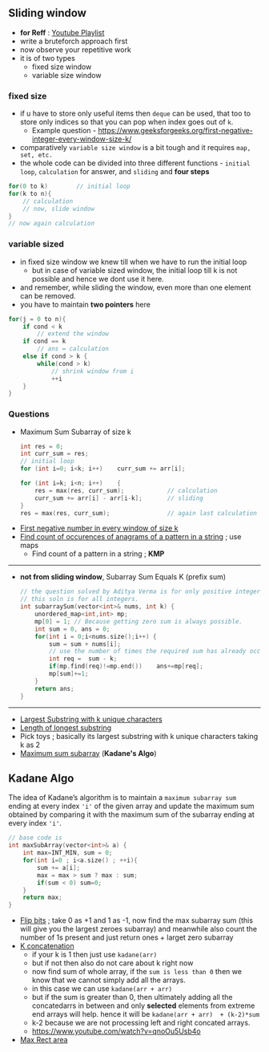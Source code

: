 ## Sliding window
- **for Reff** : [Youtube Playlist](https://www.youtube.com/watch?v=EHCGAZBbB88&list=PL_z_8CaSLPWeM8BDJmIYDaoQ5zuwyxnfj)
- write a bruteforch approach first
- now observe your repetitive work
- it is of two types
    - fixed size window
    - variable size window

### fixed size
- if u have to store only useful items then `deque` can be used, that too to store only indices so that you can pop when index goes out of `k`.
    - Example question - https://www.geeksforgeeks.org/first-negative-integer-every-window-size-k/ 
- comparatively `variable size window` is a bit tough and it requires `map, set, etc.`
- the whole code can be divided into three different functions - `initial loop`, `calculation` for answer, and `sliding` and **four steps**
```cpp
for(0 to k)        // initial loop
for(k to n){
    // calculation
    // now, slide window
}
// now again calculation
```

### variable sized
- in fixed size window we knew till when we have to run the initial loop
    - but in case of variable sized window, the initial loop till k is not possible and hence we dont use it here.
- and remember, while sliding the window, even more than one element can be removed.
- you have to maintain **two pointers** here
```cpp
for(j = 0 to n){
    if cond < k
        // extend the window
    if cond == k
        // ans = calculation    
    else if cond > k {
        while(cond > k)    
            // shrink window from i
            ++i
    }
} 
```

### Questions
- Maximum Sum Subarray of size k
    ```cpp
    int res = 0;
    int curr_sum = res;
    // initial loop
    for (int i=0; i<k; i++)    curr_sum += arr[i];

    for (int i=k; i<n; i++)    {
        res = max(res, curr_sum);            // calculation
        curr_sum += arr[i] - arr[i-k];       // sliding
    }
    res = max(res, curr_sum);                // again last calculation
    ```
- [First negative number in every window of size k](arrays_cn/sliding_windows/first_neg_of_k.cpp)
- [Find count of occurences of anagrams of a pattern in a string](arrays_cn/sliding_windows/anagram_count.cpp) ; use maps
    - Find count of a pattern in a string ; **KMP**
---
-  **not from sliding window**, Subarray Sum Equals K (prefix sum)
    ```cpp
    // the question solved by Aditya Verma is for only positive integers and
    // this soln is for all integers. 
    int subarraySum(vector<int>& nums, int k) {
        unordered_map<int,int> mp;
        mp[0] = 1; // Because getting zero sum is always possible.
        int sum = 0, ans = 0;
        for(int i = 0;i<nums.size();i++) {
            sum = sum + nums[i];
            // use the number of times the required sum has already occurred 
            int req =  sum - k;
            if(mp.find(req)!=mp.end())    ans+=mp[req];
            mp[sum]+=1;
        }
        return ans;
    }
    ```
---
- [Largest Substring with k unique characters](arrays_cn/sliding_windows/longest_substring_k_unique_chars.cpp)
- [Length of longest substring](arrays_cn/sliding_windows/len_longest_substring_wo_repeating.cpp) 
- Pick toys ; basically its largest substring with k unique characters taking k as 2
- [Maximum sum subarray](https://leetcode.com/problems/maximum-subarray) (**Kadane's Algo**)



## Kadane Algo
The idea of Kadane’s algorithm is to maintain a `maximum subarray sum` ending at every index `'i'` of the given array and update the maximum sum obtained by comparing it with the maximum sum of the subarray ending at every index `'i'`.
```cpp
// base code is 
int maxSubArray(vector<int>& a) {
    int max=INT_MIN, sum = 0;
    for(int i=0 ; i<a.size() ; ++i){
        sum += a[i];
        max = max > sum ? max : sum;
        if(sum < 0)	sum=0;
    }
    return max;
}
```

- [Flip bits](https://www.codingninjas.com/codestudio/guided-paths/data-structures-algorithms/content/118820/offering/1381872) ; take 0 as +1 and 1 as -1, now find the max subarray sum (this will give you the largest zeroes subarray) and meanwhile also count the number of 1s present and just return ones + larget zero subarray
- [K concatenation](https://leetcode.com/problems/k-concatenation-maximum-sum/)
    - if your k is 1 then just use `kadane(arr)`
    - but if not then also do not care about k right now
    - now find sum of whole array, if the `sum is less than 0` then we know that we cannot simply add all the arrays.
    - in this case we can use `kadane(arr + arr)`
    - but if the sum is greater than 0, then ultimately adding all the concatedarrs in between and only **selected** elements from extreme end arrays will help. hence it will be `kadane(arr + arr)  + (k-2)*sum`
    - k-2 because we are not processing left and right concated arrays. 
    - https://www.youtube.com/watch?v=qnoOu5Usb4o
- [Max Rect area](https://www.youtube.com/watch?v=kKEX4P53MyY)